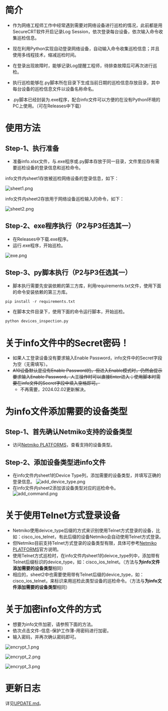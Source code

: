 # 简介

- 作为网络工程师工作中经常遇到需要对网络设备进行巡检的情况，此前都是用SecureCRT软件开启记录Log Session，依次登录每台设备，依次输入命令收集巡检信息。
  
- 现在利用Python实现自动登录网络设备，自动输入命令收集巡检信息；并且使用多线程技术，缩减巡检时间。
  
- 在登录出现故障时，能够记录Log提醒工程师，待排查故障后可再次进行巡检。

- 执行巡检能够在.py脚本所在目录下生成当前日期的巡检信息存放目录，其中每台设备的巡检信息文件以设备名称命名。

- .py脚本已经封装为.exe程序，配合info文件可以方便的在没有Python环境的PC上使用。（可在Releases中下载）

# 使用方法

## Step-1、执行准备

- 准备info.xlsx文件，与.exe程序或.py脚本存放于同一目录，文件里应存有需要巡检设备的登录信息和巡检命令。

info文件内sheet1存放被巡检网络设备的登录信息，如下：

![sheet1.png](https://github.com/icefire-ken/devices_inspection/blob/main/images/sheet1.png?raw=true)

info文件内sheet2存放用于网络设备巡检输入的命令，如下：

![sheet2.png](https://github.com/icefire-ken/devices_inspection/blob/main/images/sheet2.png?raw=true)

## Step-2、exe程序执行（P2与P3任选其一）

- 在Releases中下载.exe程序。
- 运行.exe程序，开始巡检。

![exe.png](https://github.com/icefire-ken/devices_inspection/blob/main/images/exe.png?raw=true)

## Step-3、py脚本执行（P2与P3任选其一）

- 脚本执行需要先安装依赖的第三方库，利用requirements.txt文件，使用下面的命令安装依赖的第三方库。

```python
pip install -r requirements.txt
```

- 在脚本文件目录下，使用下面的命令运行脚本，开始巡检。

```python
python devices_inspection.py
```

# 关于info文件中的Secret密码！

- 如果人工登录设备没有要求输入Enable Password，info文件中的Secret字段为空（无需填写）。
- ~~A10设备默认是没有Enable Password的，但进入Enable模式时，仍然会提示要求输入Enable Password，人工操作时可以直接Enter进入；使用脚本时需要在info文件的Secret字段中填入空格即可。~~
  - 不再需要，2024.02.02更新解决。

# 为info文件添加需要的设备类型

## Step-1、首先确认Netmiko支持的设备类型

- 访问[Netmiko PLATFORMS](https://github.com/ktbyers/netmiko/blob/develop/PLATFORMS.md)，查看支持的设备类型。

## Step-2、添加设备类型进info文件

- 在info文件内sheet1的Device Type列，添加需要的设备类型，并填写正确的登录信息。
![add_device_type.png](https://github.com/icefire-ken/devices_inspection/blob/main/images/add_device_type.png?raw=true)
- 在info文件内sheet2添加该设备类型对应的巡检命令。
![add_command.png](https://github.com/icefire-ken/devices_inspection/blob/main/images/add_command.png?raw=true)

# 关于使用Telnet方式登录设备

- Netmiko使用deivce_type后缀的方式来识别使用Telnet方式登录的设备，比如：cisco_ios_telnet，有此后缀的设备Netmiko会自动使用Telnet方式登录。
- 但Netmiko目前支持Telnet方式登录的设备类型有限，具体可参考[Netmiko PLATFORMS](https://github.com/ktbyers/netmiko/blob/develop/PLATFORMS.md)官方说明。
- 使用Telnet方式巡检时，在info文件内sheet1的deivce_type列中，添加带有Telnet后缀标识的device_type，如：cisco_ios_telnet。（方法与**为info文件添加需要的设备类型**相同）
- 相应的，sheet2中也需要使用带有Telnet后缀的device_type，如：cisco_ios_telnet，来标识来用巡检此类型设备的巡检命令。（方法与**为info文件添加需要的设备类型**相同）

# 关于加密info文件的方式

- 想要为info文件加密，请参照下面的方法。
- 依次点击文件-信息-保护工作薄-用密码进行加密。
- 输入密码，并再次确认密码即可。

![encrypt_1.png](https://github.com/icefire-ken/devices_inspection/blob/main/images/encrypt_1.png?raw=true&width=600px)

![encrypt_2.png](https://github.com/icefire-ken/devices_inspection/blob/main/images/encrypt_2.png?raw=true&width=600px)

![encrypt_3.png](https://github.com/icefire-ken/devices_inspection/blob/main/images/encrypt_3.png?raw=true&width=600px)

# 更新日志

详见[UPDATE.md](https://github.com/icefire-ken/devices_inspection/blob/main/UPDATE.md)。